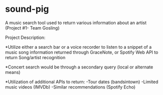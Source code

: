 # sound-pig
A music search tool used to return various information about an artist (Project #1- Team Gosling)


Project Description:

*Utilize either a search bar or a voice recorder to listen to a snippet of a music song
 information returned through GraceNote, or Spotify Web API to return Song/artist recognition
 
*Concert search would be through a secondary query (local or alternate means)

*Utilization of additional APIs to return:
 -Tour dates (bandsintown)
 -Limited music videos (IMVDb) 
 -Similar recommendations (Spotify Echo)
